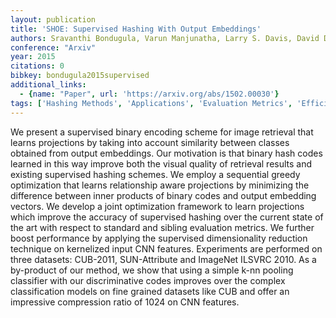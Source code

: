 ```yaml
---
layout: publication
title: 'SHOE: Supervised Hashing With Output Embeddings'
authors: Sravanthi Bondugula, Varun Manjunatha, Larry S. Davis, David Doermann
conference: "Arxiv"
year: 2015
citations: 0
bibkey: bondugula2015supervised
additional_links:
  - {name: "Paper", url: 'https://arxiv.org/abs/1502.00030'}
tags: ['Hashing Methods', 'Applications', 'Evaluation Metrics', 'Efficient Learning', 'Supervision Type', 'Supervision Types', 'Quantization and Compression', 'Hashing Fundamentals', 'Tools and Libraries', 'Benchmarks and Datasets']
---
```

We present a supervised binary encoding scheme for image retrieval that
learns projections by taking into account similarity between classes obtained
from output embeddings. Our motivation is that binary hash codes learned in
this way improve both the visual quality of retrieval results and existing
supervised hashing schemes. We employ a sequential greedy optimization that
learns relationship aware projections by minimizing the difference between
inner products of binary codes and output embedding vectors. We develop a joint
optimization framework to learn projections which improve the accuracy of
supervised hashing over the current state of the art with respect to standard
and sibling evaluation metrics. We further boost performance by applying the
supervised dimensionality reduction technique on kernelized input CNN features.
Experiments are performed on three datasets: CUB-2011, SUN-Attribute and
ImageNet ILSVRC 2010. As a by-product of our method, we show that using a
simple k-nn pooling classifier with our discriminative codes improves over the
complex classification models on fine grained datasets like CUB and offer an
impressive compression ratio of 1024 on CNN features.
